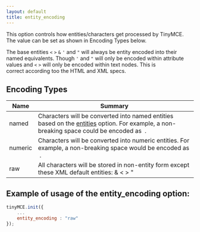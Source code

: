 ```yaml
---
layout: default
title: entity_encoding
---
```


This option controls how entities/characters get processed by TinyMCE. The value can be set as shown in Encoding Types below.

The base entities `<` `>` `&` `'` and `"` will always be entity encoded into their named equivalents. Though `'` and `"` will only be encoded within attribute values and `<` `>` will only be encoded within text nodes. This is correct according too the HTML and XML specs.

## Encoding Types

| Name | Summary |
| --- | --- |
| named | Characters will be converted into named entities based on the [entities](https://www.tiny.cloud/docs-3x/api/configuration/Configuration3x@entities) option. For example, a non-breaking space could be encoded as &nbsp;. |
| numeric | Characters will be converted into numeric entities. For example, a non-breaking space would be encoded as &#160;. |
| raw | All characters will be stored in non-entity form except these XML default entities: &amp; &lt; &gt; &quot; |

## Example of usage of the entity_encoding option:

```js
tinyMCE.init({
	...
	entity_encoding : "raw"
});
```
